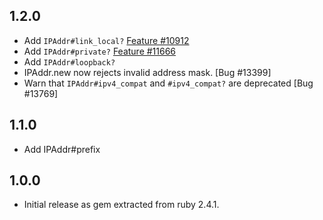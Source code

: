 1.2.0
-----

- Add `IPAddr#link_local?` [Feature #10912](https://bugs.ruby-lang.org/issues/10912)
- Add `IPAddr#private?` [Feature #11666](https://bugs.ruby-lang.org/issues/11666)
- Add `IPAddr#loopback?`
- IPAddr.new now rejects invalid address mask. [Bug #13399]
- Warn that `IPAddr#ipv4_compat` and `#ipv4_compat?` are deprecated [Bug #13769]

1.1.0
-----

- Add IPAddr#prefix

1.0.0
-----

- Initial release as gem extracted from ruby 2.4.1.
